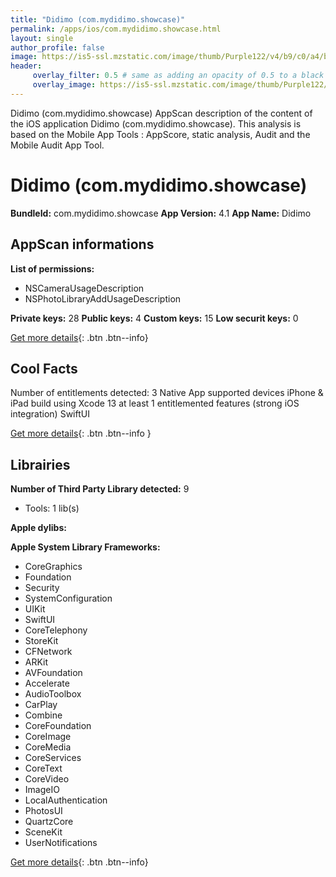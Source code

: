 ```yaml
---
title: "Didimo (com.mydidimo.showcase)"
permalink: /apps/ios/com.mydidimo.showcase.html
layout: single
author_profile: false
image: https://is5-ssl.mzstatic.com/image/thumb/Purple122/v4/b9/c0/a4/b9c0a4c6-e6fe-2354-2695-9455568c3776/AppIcon-0-1x_U007emarketing-0-7-0-85-220.png/512x512bb.jpg
header: 
     overlay_filter: 0.5 # same as adding an opacity of 0.5 to a black background
     overlay_image: https://is5-ssl.mzstatic.com/image/thumb/Purple122/v4/b9/c0/a4/b9c0a4c6-e6fe-2354-2695-9455568c3776/AppIcon-0-1x_U007emarketing-0-7-0-85-220.png/512x512bb.jpg
---
```

Didimo (com.mydidimo.showcase) AppScan description of the content of the iOS application Didimo (com.mydidimo.showcase). This analysis is based on the Mobile App Tools : AppScore, static analysis, Audit and the Mobile Audit App Tool.

# Didimo (com.mydidimo.showcase)

**BundleId:** com.mydidimo.showcase
**App Version:** 4.1
**App Name:** Didimo


## AppScan informations 

**List of permissions:** 
- NSCameraUsageDescription
- NSPhotoLibraryAddUsageDescription
  
  
**Private keys:** 28
**Public keys:** 4
**Custom keys:** 15
**Low securit keys:** 0
  
[Get more details](/pricing.html){: .btn .btn--info}

## Cool Facts

Number of entitlements detected: 3
Native App
supported devices iPhone & iPad
build using Xcode 13
at least 1 entitlemented features (strong iOS integration)
SwiftUI
  
[Get more details](/pricing.html){: .btn .btn--info }

## Librairies 
**Number of Third Party Library detected:** 9
- Tools: 1 lib(s)


**Apple dylibs:**


**Apple System Library Frameworks:**
- CoreGraphics
- Foundation
- Security
- SystemConfiguration
- UIKit
- SwiftUI
- CoreTelephony
- StoreKit
- CFNetwork
- ARKit
- AVFoundation
- Accelerate
- AudioToolbox
- CarPlay
- Combine
- CoreFoundation
- CoreImage
- CoreMedia
- CoreServices
- CoreText
- CoreVideo
- ImageIO
- LocalAuthentication
- PhotosUI
- QuartzCore
- SceneKit
- UserNotifications


  
[Get more details](/pricing.html){: .btn .btn--info}

